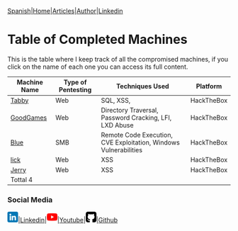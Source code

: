 [Spanish](https://emersontech.github.io/index.html)|[Home](https://emersontech.github.io/en/index.html)|[Articles](https://emersontech.github.io/en/nav/page1.html)|[Author](https://emersontech.github.io/en/nav/about.html)|[Linkedin](https://www.linkedin.com/in/emersontech/)

# Table of Completed Machines
This is the table where I keep track of all the compromised machines, if you click on the name of each one you can access its full content.

 Machine Name | Type of Pentesting | Techniques Used | Platform |
| ------------- | ------------- | ------------- | ------------- |
| [Tabby](https://emersontech.github.io/en/posts/solving-tabby-machine-htb.html) | Web | SQL, XSS, | HackTheBox |
| [GoodGames](https://emersontech.github.io/en/posts/solving-goodgames-machine-htb.html) | Web | Directory Traversal, Password Cracking, LFI, LXD Abuse | HackTheBox |
| [Blue](#) | SMB | Remote Code Execution, CVE Exploitation, Windows Vulnerabilities | HackTheBox |
| [lick](#) | Web | XSS | HackTheBox |
| [Jerry](#) | Web | XSS | HackTheBox |
| Tottal 4 | | | |

### Social Media

![img](/img/linkedin.png)|[Linkedin](https://www.linkedin.com/in/emersontech/)|![img](/img/youtube.png)|[Youtube](https://www.youtube.com/channel/UChNTj2xNpEQiliMv-IJbWvQ)|![img](/img/github.png)|[Github](https://github.com/emersontech)
